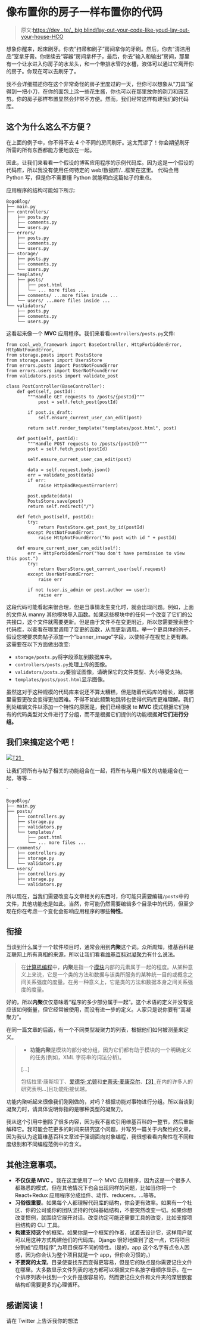# 像布置你的房子一样布置你的代码

> 原文:[https://dev . to/_ big blind/lay-out-your-code-like-youd-lay-out-your-house-HCO](https://dev.to/_bigblind/lay-out-your-code-like-youd-lay-out-your-house-hco)

想象你醒来，起床刷牙。你去“扫帚和刷子”房间拿你的牙刷。然后，你去“清洁用品”室拿牙膏。你继续去“容器”房间拿杯子，最后，你去“输入和输出”房间，那里有一个让水进入你房子的水龙头，和一个带排水管的水槽，液体可以通过它离开你的房子。你现在可以去刷牙了。

我不会详细描述你在这个非常奇怪的房子里度过的一天，但你可以想象从“刀具”室得到一把小刀，在你的面包上涂一些花生酱，你也可以在那里放你的剃刀和园艺剪。你的房子那样布置显然会非常不方便。然而，我们经常这样构建我们的代码库。

## 这个为什么这么不方便？

在上面的例子中，你不得不去 4 个不同的房间刷牙。这太荒谬了！你会期望刷牙所需的所有东西都能方便地放在一起。

因此，让我们来看看一个假设的博客应用程序的示例代码库。因为这是一个假设的代码库，所以我没有使用任何特定的 web/数据库/...框架在这里。
代码会用 Python 写，但是你不需要懂 Python 就能明白这篇帖子的重点。

应用程序的结构可能如下所示:

```
BogoBlog/
├── main.py
├── controllers/
│   ├── posts.py
│   ├── comments.py
│   └── users.py
├── errors/
│   ├── posts.py
│   ├── comments.py
│   └── users.py
├── storage/
│   ├── posts.py
│   ├── comments.py
│   └── users.py
├── templates/
│   ├── posts/
│   │   ├── post.html
│   │   └── ... more files ...
│   ├── comments/ ...more files inside ...
│   └── users/ ...more files inside ...
└── validators/
    ├── posts.py
    ├── comments.py
    └── users.py 
```

这看起来像一个 **MVC** 应用程序。我们来看看`controllers/posts.py`文件:

```
from cool_web_framework import BaseController, HttpForbiddenError, HttpNotFoundError,
from storage.posts import PostsStore
from storage.users import UsersStore
from errors.posts import PostNotFoundError
from errors.users import UserNotFoundError
from validators.posts import validate_post

class PostController(BaseController):
    def get(self, postId):
        """Handle GET requests to /posts/{postId}"""
            post = self.fetch_post(postId)

        if post.is_draft:
            self.ensure_current_user_can_edit(post)

        return self.render_template("templates/post.html", post)

    def post(self, postId):
        """Handle POST requests to /posts/{postId}"""
        post = self.fetch_post(postId)

        self.ensure_current_user_can_edit(post)

        data = self.request.body.json()
        err = validate_post(data)
        if err:
            raise HttpBadRequestError(err)

        post.update(data)
        PostsStore.save(post)
        return self.redirect("/")

    def fetch_post(self, postId):
        try: 
            return PostsStore.get_post_by_id(postId)
        except PostNotFoundError:
            raise HttpNotFoundError("No post with id " + postId)

    def ensure_current_user_can_edit(self):
        err = HttpForbiddenError("You don't have permission to view this post.")
        try:
            return UsersStore.get_current_user(self.request)
        except UserNotFoundError:
            raise err

        if not (user.is_admin or post.author == user):
            raise err 
```

这段代码可能看起来很合理，但是当事情发生变化时，就会出现问题。例如，上面的文件从 manny 其他模块导入函数。如果这些模块中的任何一个改变了它们的公共接口，这个文件就需要更新。但是由于文件不在变更附近，所以您需要搜索整个代码库，以查看在哪里调用了变更的函数，从而更新调用。举一个更具体的例子，假设您被要求向帖子添加一个“banner_image”字段，以使帖子在视觉上更有趣。这需要在以下方面做出改变:

*   `storage/posts.py`将字段添加到数据库中。
*   `controllers/posts.py`处理上传的图像。
*   `validators/posts.py`要验证图像，请确保它的文件类型、大小等受支持。
*   `templates/posts/post.html`显示图像。

虽然这对于这种规模的代码库来说还不算太糟糕，但是随着代码库的增长，跟踪哪里需要更改会变得更加困难。不得不如此频繁地跳转也使得代码库更难理解。我们到处编辑文件以添加一个特性的原因是，我们已经根据 te **MVC** 模式根据它们持有的代码类型对文件进行了分组，而不是根据它们提供的功能根据**对它们进行分组。**

## 我们来搞定这个吧！

[![](../Images/92998624e8802038ce1697908f6b3ec3.png)T2】](https://res.cloudinary.com/practicaldev/image/fetch/s--xoQTPnvn--/c_limit%2Cf_auto%2Cfl_progressive%2Cq_auto%2Cw_880/https://frederikcreemers.be/posts/code-layout/refactor.png)

让我们将所有与帖子相关的功能组合在一起，将所有与用户相关的功能组合在一起，等等...

`

```
BogoBlog/
├── main.py
├── posts/
│   ├── controllers.py
│   ├── storage.py
│   ├── validators.py
│   └── templates/
│       ├── post.html
│       └── ... more files ...
├── comments/
│   ├── controllers.py
│   ├── storage.py
│   └── validators.py
└── users/
    ├── controllers.py
    ├── storage.py
    └── validators.py 
```

所以现在，当我们需要改变与文章相关的东西时，你可能只需要编辑`/posts`中的文件，其他功能也是如此。当然，你可能仍然需要编辑多个目录中的代码，但至少现在你在考虑一个变化会影响应用程序的哪些**特性**。

## 衔接

当谈到什么属于一个软件项目时，通常会用到**内聚**这个词。众所周知，维基百科是互联网上所有真相的来源，所以让我们看看[维基百科对凝聚力](https://en.wikipedia.org/wiki/Cohesion_(computer_science))有什么说法。

> 在[计算机编程](https://en.wikipedia.org/wiki/Computer_programming)中，**内聚**是指一个[模块](https://en.wikipedia.org/wiki/Module_(programming))内部的元素属于一起的程度。从某种意义上来说，它是一个类的方法和数据与该类所服务的某种统一目的或概念之间关系强度的度量。在另一种意义上，它是类的方法和数据本身之间关系强度的度量。

好的，所以**内聚**仅仅意味着“程序的多少部分属于一起”。这个术语的定义并没有说应该如何衡量，但它经常被使用，而没有进一步的定义。人家只是说你要有“高凝聚力”。

在同一篇文章的后面，有一个不同类型凝聚力的列表，根据他们如何被测量来定义。

> *   **功能内聚**是模块的部分被分组，因为它们都有助于模块的一个明确定义的任务(例如，XML 字符串的词法分析)。
> 
> [...]
> 
> 包括拉里·康斯坦丁、[爱德华·尤顿](https://en.wikipedia.org/wiki/Edward_Yourdon)和[史蒂夫·麦康奈尔](https://en.wikipedia.org/wiki/Steve_McConnell)、[【3】](https://en.wikipedia.org/wiki/Cohesion_(computer_science)#cite_note-3)在内的许多人的研究表明...]且功能衔接优越。

功能内聚听起来很像我们刚刚做的，对吗？根据功能对事物进行分组。所以当谈到凝聚力时，请具体说明你指的是哪种类型的凝聚力。

我从这个引用中删除了很多内容，因为我不喜欢引用维基百科的一整节，然后重新解释它。我可能会花更多的时间来研究这个问题，并写另一篇关于内聚性的文章，因为我认为这篇维基百科文章过于强调面向对象编程，我很想看看内聚性在不同粒度级别和不同编程范例中的含义。

## 其他注意事项。

*   **不仅仅是 MVC** 。我在这里使用了一个 MVC 应用程序，因为这是一个很多人都熟悉的模式，但在其他情况下也会出现同样的问题，比如当你将一个 React+Redux 应用程序分成组件、动作、reducers，...等等。
*   **习俗很重要**。如果每个人都理解代码库的结构，你会更有效率。如果有一个社区、你的公司或你的团队坚持的代码基础结构，不要突然改变一切。如果你想改变惯例，就围绕它展开对话。改变约定可能还需要工具的改变，比如支撑项目结构的 CLI 工具。
*   **构建支持这个**的框架。如果你是一个框架的作者，试着去设计它，这样用户就可以用这种方式构建他们的代码库。Django 很好地做到了这一点，它将项目分割成“应用程序”,为项目保存不同的特性。(是的，app 这个名字有点令人困惑，因为你会认为整个项目就是一个 app，但你会习惯的。)
*   **不要窝的太深**。目录使查找东西变得更容易，但是它的缺点是你需要记住文件在哪里。大多数显示文件列表的地方都可以根据文件名按字母顺序显示。在一个排序列表中找到一个文件是很容易的，然而要记住文件和文件夹的深层嵌套结构却需要更多的心理循环。

## 感谢阅读！

请在 Twitter 上告诉我你的想法